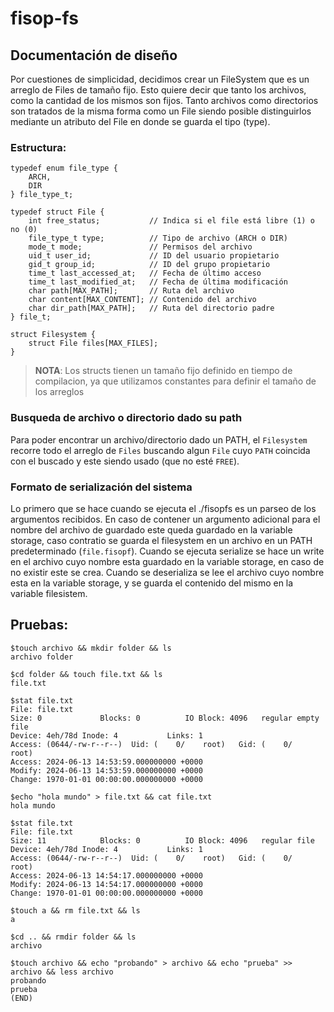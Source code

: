 # fisop-fs

## Documentación de diseño

Por cuestiones de simplicidad, decidimos crear un FileSystem que es un arreglo de Files de tamaño fijo. Esto quiere decir que tanto los archivos, como la cantidad de los mismos son fijos. Tanto archivos como directorios son tratados de la misma forma como un File siendo posible distinguirlos mediante un atributo del File en donde se guarda el tipo (type).

### Estructura:

```
typedef enum file_type {
    ARCH,
    DIR 
} file_type_t;
```
```
typedef struct File {
    int free_status;           // Indica si el file está libre (1) o no (0)
    file_type_t type;          // Tipo de archivo (ARCH o DIR)
    mode_t mode;               // Permisos del archivo
    uid_t user_id;             // ID del usuario propietario
    gid_t group_id;            // ID del grupo propietario
    time_t last_accessed_at;   // Fecha de último acceso
    time_t last_modified_at;   // Fecha de última modificación
    char path[MAX_PATH];       // Ruta del archivo
    char content[MAX_CONTENT]; // Contenido del archivo
    char dir_path[MAX_PATH];   // Ruta del directorio padre
} file_t;
```
```
struct Filesystem {
    struct File files[MAX_FILES];
}
```
> **NOTA**: Los structs tienen un tamaño fijo definido en tiempo de compilacion, ya que utilizamos constantes para definir el tamaño de los arreglos

### Busqueda de archivo o directorio dado su path

Para poder encontrar un archivo/directorio dado un PATH, el `Filesystem` recorre todo el arreglo de `Files` buscando algun `File` cuyo `PATH` coincida con el buscado y este siendo usado (que no esté `FREE`).
 
### Formato de serialización del sistema

Lo primero que se hace cuando se ejecuta el ./fisopfs es un parseo de los argumentos recibidos. En caso de contener un argumento adicional para el nombre del archivo de guardado este queda guardado en la variable storage, caso contratio se guarda el filesystem en un archivo en un PATH predeterminado (`file.fisopf`).
Cuando se ejecuta serialize se hace un write en el archivo cuyo nombre esta guardado en la variable storage, en caso de no existir este se crea.
Cuando se deserializa se lee el archivo cuyo nombre esta en la variable storage, y se guarda el contenido del mismo en la variable filesistem.

## Pruebas:
```
$touch archivo && mkdir folder && ls
archivo folder

$cd folder && touch file.txt && ls
file.txt

$stat file.txt
File: file.txt
Size: 0         	Blocks: 0          IO Block: 4096   regular empty file
Device: 4eh/78d	Inode: 4           Links: 1
Access: (0644/-rw-r--r--)  Uid: (    0/    root)   Gid: (    0/    root)
Access: 2024-06-13 14:53:59.000000000 +0000
Modify: 2024-06-13 14:53:59.000000000 +0000
Change: 1970-01-01 00:00:00.000000000 +0000

$echo "hola mundo" > file.txt && cat file.txt
hola mundo

$stat file.txt
File: file.txt
Size: 11        	Blocks: 0          IO Block: 4096   regular file
Device: 4eh/78d	Inode: 4           Links: 1
Access: (0644/-rw-r--r--)  Uid: (    0/    root)   Gid: (    0/    root)
Access: 2024-06-13 14:54:17.000000000 +0000
Modify: 2024-06-13 14:54:17.000000000 +0000
Change: 1970-01-01 00:00:00.000000000 +0000

$touch a && rm file.txt && ls
a

$cd .. && rmdir folder && ls
archivo

$touch archivo && echo "probando" > archivo && echo "prueba" >> archivo && less archivo
probando
prueba
(END)
```







